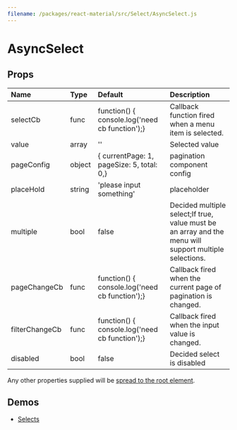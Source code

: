 ```yaml
---
filename: /packages/react-material/src/Select/AsyncSelect.js
---
```


<!--- This documentation is automatically generated, do not try to edit it. -->

# AsyncSelect



## Props

| Name | Type | Default | Description |
|:-----|:-----|:--------|:------------|
| <span class="prop-name">selectCb</span> | <span class="prop-type">func | <span class="prop-default">function() {  console.log('need cb function');}</span> | Callback function fired when a menu item is selected. |
| <span class="prop-name">value</span> | <span class="prop-type">array | <span class="prop-default">''</span> | Selected value |
| <span class="prop-name">pageConfig</span> | <span class="prop-type">object | <span class="prop-default">{  currentPage: 1,  pageSize: 5,  total: 0,}</span> | pagination component config |
| <span class="prop-name">placeHold</span> | <span class="prop-type">string | <span class="prop-default">'please input something'</span> | placeholder |
| <span class="prop-name">multiple</span> | <span class="prop-type">bool | <span class="prop-default">false</span> | Decided multiple select;If true, value must be an array and the menu will support multiple selections. |
| <span class="prop-name">pageChangeCb</span> | <span class="prop-type">func | <span class="prop-default">function() {  console.log('need cb function');}</span> | Callback fired when the current page of pagination is changed. |
| <span class="prop-name">filterChangeCb</span> | <span class="prop-type">func | <span class="prop-default">function() {  console.log('need cb function');}</span> | Callback fired when the input value is changed. |
| <span class="prop-name">disabled</span> | <span class="prop-type">bool | <span class="prop-default">false</span> | Decided select is disabled |

Any other properties supplied will be [spread to the root element](/guides/api#spread).

## Demos

- [Selects](/demos/selects)

